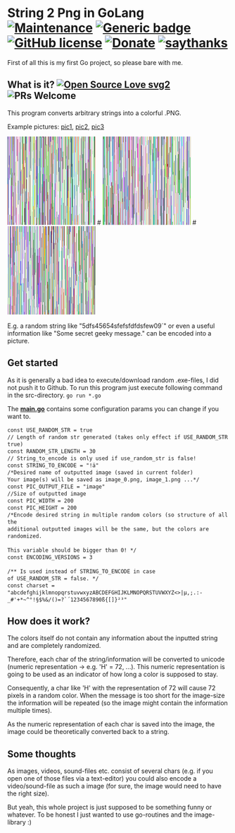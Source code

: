 # String 2 Png in GoLang [![Maintenance](https://img.shields.io/badge/Maintained%3F-no-red.svg)](https://GitHub.com/wsdt/GoLang_StringToPng/graphs/commit-activity) [![Generic badge](https://img.shields.io/badge/In-GO-BLUE.svg)](https://golang.org/) [![GitHub license](https://img.shields.io/github/license/wsdt/GoLang_StringToPng.svg)](https://github.com/wsdt/GoLang_StringToPng/blob/master/LICENSE) [![Donate](https://img.shields.io/badge/Donate-Pay%20me%20a%20coffee-3cf)](https://github.com/wsdt/Global/wiki/Donation) [![saythanks](https://img.shields.io/badge/say-thanks-ff69b4.svg)](https://saythanks.io/to/kevin.riedl.privat%40gmail.com)
First of all this is my first Go project, so please bare with me. 

## What is it? [![Open Source Love svg2](https://badges.frapsoft.com/os/v2/open-source.svg?v=103)](https://github.com/ellerbrock/open-source-badges/) ![PRs Welcome](https://img.shields.io/badge/PRs-welcome-brightgreen.svg?style=flat-square)
This program converts arbitrary strings into a colorful .PNG. 

Example pictures: [pic1](https://github.com/wsdt/GoLang_StringToPng/blob/master/image_0.png), [pic2](https://github.com/wsdt/GoLang_StringToPng/blob/master/image_1.png), 
[pic3](https://github.com/wsdt/GoLang_StringToPng/blob/master/image_2.png)

![alt text](https://github.com/wsdt/GoLang_StringToPng/blob/master/image_0.png "Example image") #
![alt text](https://github.com/wsdt/GoLang_StringToPng/blob/master/image_1.png "Example image") #
![alt text](https://github.com/wsdt/GoLang_StringToPng/blob/master/image_2.png "Example image")


E.g. a random string like "5dfs45654sfefsfdfdsfew09´" or even a useful information like "Some secret geeky message." can be encoded into a picture. 

## Get started
As it is generally a bad idea to execute/download random .exe-files, I did not push it to Github. To run this program just execute following command in the src-directory. 
```go run *.go```

The **[main.go](https://github.com/wsdt/GoLang_StringToPng/blob/master/src/main.go)** contains some configuration params you can change if you want to. 
```
const USE_RANDOM_STR = true
// Length of random str generated (takes only effect if USE_RANDOM_STR true)
const RANDOM_STR_LENGTH = 30
// String_to_encode is only used if use_random_str is false!
const STRING_TO_ENCODE = "!ä"
/*Desired name of outputted image (saved in current folder)
Your image(s) will be saved as image_0.png, image_1.png ...*/
const PIC_OUTPUT_FILE = "image"
//Size of outputted image
const PIC_WIDTH = 200
const PIC_HEIGHT = 200
/*Encode desired string in multiple random colors (so structure of all the
additional outputted images will be the same, but the colors are randomized.

This variable should be bigger than 0! */
const ENCODING_VERSIONS = 3

/** Is used instead of STRING_TO_ENCODE in case
of USE_RANDOM_STR = false. */
const charset = "abcdefghijklmnopqrstuvwxyzABCDEFGHIJKLMNOPQRSTUVWXYZ<>|µ,;.:-_#'+*~^°!§$%&/()=?`´1234567890ß{[]}²³"
```

## How does it work?
The colors itself do not contain any information about the inputted string and are completely randomized. 

Therefore, each char of the string/information will be converted to unicode (numeric representation -> e.g. 'H' = 72, ...). This numeric representation is going to be used as an indicator of how long a color is supposed to stay. 

Consequently, a char like 'H' with the representation of 72 will cause 72 pixels in a random color. When the message is too short for the image-size the information will be repeated (so the image might contain the information multiple times). 

As the numeric representation of each char is saved into the image, the image could be theoretically converted back to a string. 

## Some thoughts
As images, videos, sound-files etc. consist of several chars (e.g. if you open one of those files via a text-editor) you could also encode a video/sound-file as such a image (for sure, the image would need to have the right size). 

But yeah, this whole project is just supposed to be something funny or whatever. To be honest I just wanted to use go-routines and the image-library :)
